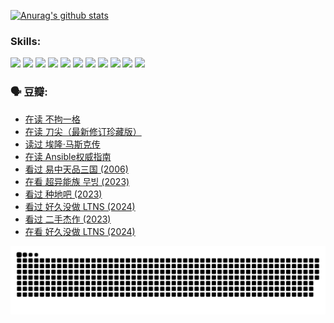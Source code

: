 
[![Anurag's github stats](https://github-readme-stats.vercel.app/api?username=w940853815)](https://github.com/anuraghazra/github-readme-stats)

### Skills:

<code><img height="32" src="https://cdn.jsdelivr.net/npm/simple-icons@v5/icons/python.svg"></code>
<code><img height="32" src="https://cdn.jsdelivr.net/npm/simple-icons@v5/icons/javascript.svg"></code>
<code><img height="32" src="https://cdn.jsdelivr.net/npm/simple-icons@v5/icons/django.svg"></code>
<code><img height="32" src="https://cdn.jsdelivr.net/npm/simple-icons@v5/icons/flask.svg"></code>
<code><img height="32" src="https://cdn.jsdelivr.net/npm/simple-icons@v5/icons/vuetify.svg"></code>
<code><img height="32" src="https://cdn.jsdelivr.net/npm/simple-icons@v5/icons/git.svg"></code>
<code><img height="32" src="https://cdn.jsdelivr.net/npm/simple-icons@v5/icons/docker.svg"></code>
<code><img height="32" src="https://cdn.jsdelivr.net/npm/simple-icons@v5/icons/postgresql.svg"></code>
<code><img height="32" src="https://cdn.jsdelivr.net/npm/simple-icons@v5/icons/elasticsearch.svg"></code>
<code><img height="32" src="https://cdn.jsdelivr.net/npm/simple-icons@v5/icons/macos.svg"></code>
<code><img height="32" src="https://cdn.jsdelivr.net/npm/simple-icons@v5/icons/linux.svg"></code>

### 🗣 豆瓣:

<!-- DOUBAN-ACTIVITIES:START -->
- [在读 不拘一格](https://www.douban.com/people/136069238/status/4541712161/?_i=10550532)
- [在读 刀尖（最新修订珍藏版）](https://www.douban.com/people/136069238/status/4541711339/?_i=10550532)
- [读过 埃隆·马斯克传](https://www.douban.com/people/136069238/status/4541710351/?_i=10550532)
- [在读 Ansible权威指南](https://www.douban.com/people/136069238/status/4539151450/?_i=10550532)
- [看过 易中天品三国‎ (2006)](https://www.douban.com/people/136069238/status/4529910812/?_i=10550532)
- [在看 超异能族 무빙‎ (2023)](https://www.douban.com/people/136069238/status/4527291077/?_i=10550532)
- [看过 种地吧‎ (2023)](https://www.douban.com/people/136069238/status/4527289637/?_i=10550532)
- [看过 好久没做 LTNS‎ (2024)](https://www.douban.com/people/136069238/status/4527289515/?_i=10550532)
- [看过 二手杰作‎ (2023)](https://www.douban.com/people/136069238/status/4522502716/?_i=10550532)
- [在看 好久没做 LTNS‎ (2024)](https://www.douban.com/people/136069238/status/4521969883/?_i=10550532)
<!-- DOUBAN-ACTIVITIES:END -->


![Snake animation](https://raw.githubusercontent.com/w940853815/w940853815/output/github-contribution-grid-snake.svg)

<!--
**w940853815/w940853815** is a ✨ _special_ ✨ repository because its `README.md` (this file) appears on your GitHub profile.

Here are some ideas to get you started:

- 🔭 I’m currently working on ...
- 🌱 I’m currently learning ...
- 👯 I’m looking to collaborate on ...
- 🤔 I’m looking for help with ...
- 💬 Ask me about ...
- 📫 How to reach me: ...
- 😄 Pronouns: ...
- ⚡ Fun fact: ...
-->
